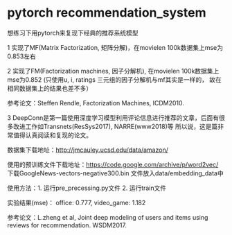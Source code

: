 # pytorch recommendation_system
想练习下用pytorch来复现下经典的推荐系统模型

1 实现了MF(Matrix Factorization, 矩阵分解)，在movielen 100k数据集上mse为0.853左右

2 实现了FM(Factorization machines, 因子分解机), 在movielen 100k数据集上mse为0.852
(只使用u, i, ratings 三元组的因子分解机与mf其实是一样的， 故在相同数据集上的结果也差不多）

参考论文：Steffen Rendle, Factorization Machines, ICDM2010.

3 DeepConn是第一篇使用深度学习模型利用评论信息进行推荐的文章，后面有很多改进工作如Transnets(ResSys2017), NARRE(www2018)等
所以说，这是篇非常值得认真阅读和复现的论文。

数据集下载地址：http://jmcauley.ucsd.edu/data/amazon/ 

使用的预训练文件下载地址：https://code.google.com/archive/p/word2vec/  下载GoogleNews-vectors-negative300.bin 文件放入data/embedding_data中

使用方法：1. 运行pre_precessing.py文件 2. 运行train文件

实验结果(mse)： office: 0.777, video_game: 1.182

参考论文：L.zheng et al, Joint deep modeling of users and items using reviews for recommendation. WSDM2017.

